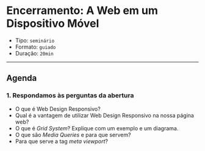 # Encerramento: A Web em um Dispositivo Móvel

- Tipo: `seminário`
- Formato: `guiado`
- Duração: `20min`

***

## Agenda

### 1. Respondamos às perguntas da abertura

- O que é Web Design Responsivo?
- Qual é a vantagem de utilizar Web Design Responsivo na nossa página web?
- O que é *Grid System*? Explique com um exemplo e um diagrama.
- O que são *Media Queries* e para que servem?
- Para que serve a tag *meta viewport*?

